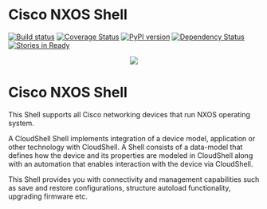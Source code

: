 # Cisco NXOS Shell
[![Build status](https://travis-ci.org/QualiSystems/Cisco-NXOS-Shell.svg?branch=dev)](https://travis-ci.org/QualiSystems/Cisco-NXOS-Shell)
[![Coverage Status](https://coveralls.io/repos/github/QualiSystems/Cisco-NXOS-Shell/badge.svg)](https://coveralls.io/github/QualiSystems/Cisco-NXOS-Shell)
[![PyPI version](https://badge.fury.io/py/cloudshell-networking-cisco-nxos.svg)](https://badge.fury.io/py/cloudshell-networking-cisco-nxos)
[![Dependency Status](https://dependencyci.com/github/QualiSystems/Cisco-NXOS-Shell/badge)](https://dependencyci.com/github/QualiSystems/Cisco-NXOS-Shell)
[![Stories in Ready](https://badge.waffle.io/QualiSystems/Cisco-NXOS-Shell.svg?label=ready&title=Ready)](http://waffle.io/QualiSystems/Cisco-NXOS-Shell)

<p align="center">
<img src="https://github.com/QualiSystems/devguide_source/raw/master/logo.png"></img>
</p>

# Cisco NXOS Shell
This Shell supports all Cisco networking devices that run NXOS operating system.

A CloudShell Shell implements integration of a device model, application or other technology with CloudShell. A Shell consists of a data-model that defines how the device and its properties are modeled in CloudShell along with an automation that enables interaction with the device via CloudShell.

This Shell provides you with connectivity and management capabilities such as save and restore configurations, structure autoload functionality, upgrading firmware etc.
